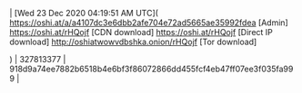 | [Wed 23 Dec 2020 04:19:51 AM UTC](
https://oshi.at/a/a4107dc3e6dbb2afe704e72ad5665ae35992fdea [Admin]
https://oshi.at/rHQojf [CDN download]
https://oshi.at/rHQojf [Direct IP download]
http://oshiatwowvdbshka.onion/rHQojf [Tor download]
) | 327813377 | 918d9a74ee7882b6518b4e6bf3f86072866dd455fcf4eb47ff07ee3f035fa999 | 

